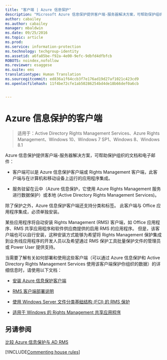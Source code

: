 ```yaml
---
title: "客户端 | Azure 信息保护"
description: "Microsoft Azure 信息保护提供客户端-服务器解决方案，可帮助保护组织的数据。 客户端（Azure 信息保护客户端或 Rights Management 客户端）与在计算机和移动设备上运行的应用程序集成。"
author: cabailey
ms.author: cabailey
manager: mbaldwin
ms.date: 09/25/2016
ms.topic: article
ms.prod: 
ms.service: information-protection
ms.technology: techgroup-identity
ms.assetid: a6fa85be-f92a-4e00-9efc-9dbfd4dfbfcb
ROBOTS: noindex,nofollow
ms.reviewer: esaggese
ms.suite: ems
translationtype: Human Translation
ms.sourcegitcommit: ed836a1f64ccb3f7e176ad19d27af1021c423cd9
ms.openlocfilehash: 11f4be72cfe1ab50286254bd4de18b66def0a6cb


---
```


# <a name="the-client-side-of-azure-information-protection"></a>Azure 信息保护的客户端

>适用于：Active Directory Rights Management Services、Azure Rights Management、Windows 10、Windows 7 SP1、Windows 8、Windows 8.1

Azure 信息保护提供客户端-服务器解决方案，可帮助保护组织的文档和电子邮件：

- 客户端可以是 Azure 信息保护客户端或 Rights Management 客户端，此客户端与在计算机和移动设备上运行的应用程序集成。 

- 服务驻留在云中（Azure 信息保护，它使用 Azure Rights Management 服务进行数据保护）或本地 (Active Directory Rights Management Services)。 

除了保护之外，Azure 信息保护客户端还支持分类和标签。 此客户端与 Office 应用程序集成，必须单独安装。

某些应用程序将自动安装 Rights Management (RMS) 客户端，如 Office 应用程序、RMS 共享应用程序和软件供应商提供的启用 RMS 的应用程序。 但是，该客户端也可以自行安装，这种安装方式能够为希望将 Rights Management 保护集成到业务线应用程序的开发人员以及希望通过 RMS 保护工具批量保护文件的管理员或 Power User 提供支持。

当需要了解有关如何部署和使用这些客户端（可以通过 Azure 信息保护和 Active Directory Rights Management Services 使用该客户端保护你组织的数据）的详细信息时，请使用以下文档：

- [安装 Azure 信息保护客户端](info-protect-client.md)

- [RMS 客户端部署说明](client-deployment-notes.md)

- [使用 Windows Server 文件分类基础结构 (FCI) 的 RMS 保护](configure-fci.md)

- [适用于 Windows 的 Rights Management 共享应用程序](sharing-app-windows.md)


## <a name="see-also"></a>另请参阅
[比较 Azure 信息保护与 AD RMS](../understand-explore/compare-azure-rms-ad-rms.md)

[!INCLUDE[Commenting house rules](../includes/houserules.md)]


<!--HONumber=Jan17_HO4-->


